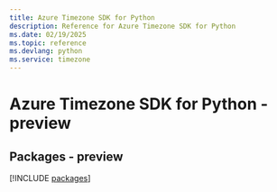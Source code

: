 ```yaml
---
title: Azure Timezone SDK for Python
description: Reference for Azure Timezone SDK for Python
ms.date: 02/19/2025
ms.topic: reference
ms.devlang: python
ms.service: timezone
---
```

# Azure Timezone SDK for Python - preview
## Packages - preview
[!INCLUDE [packages](timezone-index.md)]